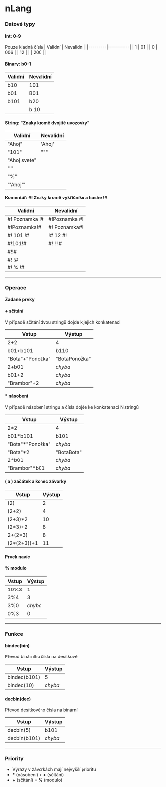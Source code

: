 # nLang
### Datové typy
#### Int: 0-9
Pouze kladná čísla
| Validní | Nevalidní |
|---------|-----------|
| 1       | 01        |
| 0       | 006       |
| 12      |           |
| 200     |           |

#### Binary: b0-1
| Validní | Nevalidní |
|---------|-----------|
| b10     | 101       |
| b01     | B01       |
| b101    | b20       |
|         | b 10      |

#### String: "Znaky kromě dvojité uvozovky"
| Validní        | Nevalidní |
|----------------|-----------|
| "Ahoj"         | 'Ahoj'    |
| "101"          | """       |
| "Ahoj svete"   |           |
| " "            |           |
| "%"            |           |
| "'Ahoj'"       |           |

#### Komentář: #! Znaky kromě vykřičníku a hashe !#
| Validní        | Nevalidní     |
|----------------|---------------|
| #! Poznamka !# | #!Poznamka #! |
| #!Poznamka!#   | #! Poznamka#! |
| #! 101 !#      | !# 12 #!      |
| #!101!#        | #! ! !#       |
| #!!#           |               |
| #! !#          |               |
| #! % !#        |               |

---

### Operace
#### Zadané prvky
#### **+** sčítání

V případě sčítání dvou stringů dojde k jejich konkatenaci

| Vstup            | Výstup        |
|------------------|---------------|
| 2+2              | 4             |
| b01+b101         | b110          |
| "Bota"+"Ponožka" | "BotaPonožka" |
| 2+b01            | *chyba*       |
| b01+2            | *chyba*       |
| "Brambor"+2      | *chyba*       |

#### **\*** násobení

V případě násobení stringu a čísla dojde ke konkatenaci N stringů

| Vstup             | Výstup        |
|-------------------|---------------|
| 2\*2              | 4             |
| b01\*b101         | b101          |
| "Bota"\*"Ponožka" | *chyba*       |
| "Bota"\*2         | "BotaBota"    |
| 2\*b01            | *chyba*       |
| "Brambor"\*b01    | *chyba*       |

#### **(** a **)** začátek a konec závorky

| Vstup             | Výstup        |
|-------------------|---------------|
| (2)               | 2             |
| (2+2)             | 4             |
| (2+3)\*2          | 10            |
| (2\*3)+2          | 8             |
| 2+(2\*3)          | 8             |
| (2\*(2+3))+1      | 11            |

#### Prvek navíc
#### **%** modulo

| Vstup             | Výstup        |
|-------------------|---------------|
| 10%3              | 1             |
| 3%4               | 3             |
| 3%0               | *chyba*       |
| 0%3               | 0             |

---

### Funkce
#### **bindec(bin)**

Převod binárního čísla na desítkové

| Vstup             | Výstup        |
|-------------------|---------------|
| bindec(b101)      | 5             |
| bindec(10)        | *chyba*       |

#### **decbin(dec)**

Převod desítkového čísla na binární

| Vstup             | Výstup        |
|-------------------|---------------|
| decbin(5)         | b101          |
| decbin(b101)      | *chyba*       |

---

### Priority
- Výrazy v závorkách mají nejvyšší prioritu
- **\*** (násobení) > **+** (sčítání)
- **+** (sčítání) = **%** (modulo)

